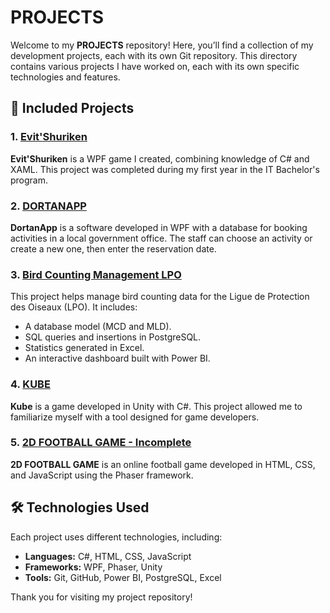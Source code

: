 # **PROJECTS**

Welcome to my **PROJECTS** repository! Here, you’ll find a collection of my development projects, each with its own Git repository. This directory contains various projects I have worked on, each with its own specific technologies and features.

## 📁 **Included Projects**

### 1. [Evit'Shuriken](https://github.com/melih0132/PROJETS/tree/main/EVIT_SHURIKEN)  
**Evit'Shuriken** is a WPF game I created, combining knowledge of C# and XAML. This project was completed during my first year in the IT Bachelor's program.

### 2. [DORTANAPP](https://github.com/melih0132/PROJETS/tree/main/DORTANAPP)  
**DortanApp** is a software developed in WPF with a database for booking activities in a local government office. The staff can choose an activity or create a new one, then enter the reservation date.

### 3. [Bird Counting Management LPO](https://github.com/melih0132/PROJETS/tree/main/GESTION_LPO)  
This project helps manage bird counting data for the Ligue de Protection des Oiseaux (LPO). It includes:  
- A database model (MCD and MLD).  
- SQL queries and insertions in PostgreSQL.  
- Statistics generated in Excel.  
- An interactive dashboard built with Power BI.

### 4. [KUBE](https://github.com/melih0132/PROJETS/tree/main/KUBE)  
**Kube** is a game developed in Unity with C#. This project allowed me to familiarize myself with a tool designed for game developers.

### 5. [2D FOOTBALL GAME - Incomplete](https://github.com/melih0132/PROJETS/tree/main/JEU_FOOT_2D)  
**2D FOOTBALL GAME** is an online football game developed in HTML, CSS, and JavaScript using the Phaser framework.

## 🛠️ **Technologies Used**

Each project uses different technologies, including:

- **Languages:** C#, HTML, CSS, JavaScript  
- **Frameworks:** WPF, Phaser, Unity  
- **Tools:** Git, GitHub, Power BI, PostgreSQL, Excel  

Thank you for visiting my project repository!
